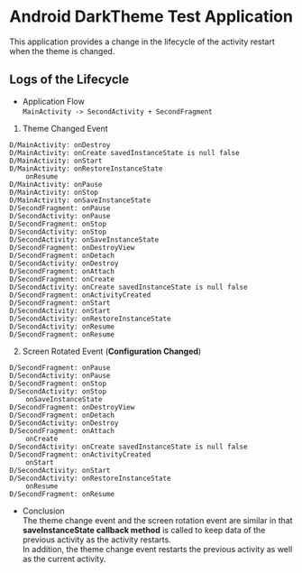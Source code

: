 
Android DarkTheme Test Application
==================================

This application provides a change in the lifecycle of the activity restart when the theme is changed.

Logs of the Lifecycle
----------------------

- Application Flow  
`MainActivity -> SecondActivity + SecondFragment`

1. Theme Changed Event
```
D/MainActivity: onDestroy
D/MainActivity: onCreate savedInstanceState is null false
D/MainActivity: onStart
D/MainActivity: onRestoreInstanceState
    onResume
D/MainActivity: onPause
D/MainActivity: onStop
D/MainActivity: onSaveInstanceState
D/SecondFragment: onPause
D/SecondActivity: onPause
D/SecondFragment: onStop
D/SecondActivity: onStop
D/SecondActivity: onSaveInstanceState
D/SecondFragment: onDestroyView
D/SecondFragment: onDetach
D/SecondActivity: onDestroy
D/SecondFragment: onAttach
D/SecondFragment: onCreate
D/SecondActivity: onCreate savedInstanceState is null false
D/SecondFragment: onActivityCreated
D/SecondFragment: onStart
D/SecondActivity: onStart
D/SecondActivity: onRestoreInstanceState
D/SecondActivity: onResume
D/SecondFragment: onResume
```

2. Screen Rotated Event (**Configuration Changed**)
```
D/SecondFragment: onPause
D/SecondActivity: onPause
D/SecondFragment: onStop
D/SecondActivity: onStop
    onSaveInstanceState
D/SecondFragment: onDestroyView
D/SecondFragment: onDetach
D/SecondActivity: onDestroy
D/SecondFragment: onAttach
    onCreate
D/SecondActivity: onCreate savedInstanceState is null false
D/SecondFragment: onActivityCreated
    onStart
D/SecondActivity: onStart
D/SecondActivity: onRestoreInstanceState
    onResume
D/SecondFragment: onResume
```

- Conclusion  
The theme change event and the screen rotation event are similar in that **saveInstanceState callback method** is called to keep data of the previous activity as the activity restarts.  
In addition, the theme change event restarts the previous activity as well as the current activity.
